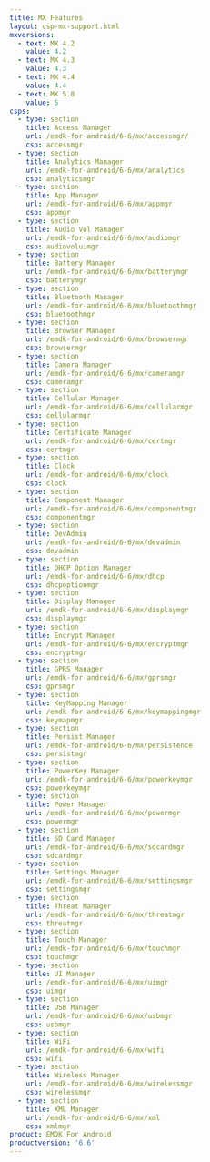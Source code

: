 ```yaml
---
title: MX Features
layout: csp-mx-support.html
mxversions:
  - text: MX 4.2
    value: 4.2
  - text: MX 4.3
    value: 4.3
  - text: MX 4.4
    value: 4.4
  - text: MX 5.0
    value: 5
csps:
  - type: section
    title: Access Manager
    url: /emdk-for-android/6-6/mx/accessmgr/
    csp: accessmgr
  - type: section
    title: Analytics Manager
    url: /emdk-for-android/6-6/mx/analytics
    csp: analyticsmgr
  - type: section
    title: App Manager
    url: /emdk-for-android/6-6/mx/appmgr
    csp: appmgr
  - type: section
    title: Audio Vol Manager
    url: /emdk-for-android/6-6/mx/audiomgr
    csp: audiovoluimgr
  - type: section
    title: Battery Manager
    url: /emdk-for-android/6-6/mx/batterymgr
    csp: batterymgr
  - type: section
    title: Bluetooth Manager
    url: /emdk-for-android/6-6/mx/bluetoothmgr
    csp: bluetoothmgr
  - type: section
    title: Browser Manager
    url: /emdk-for-android/6-6/mx/browsermgr
    csp: browsermgr
  - type: section
    title: Camera Manager
    url: /emdk-for-android/6-6/mx/cameramgr
    csp: cameramgr
  - type: section
    title: Cellular Manager
    url: /emdk-for-android/6-6/mx/cellularmgr
    csp: cellularmgr
  - type: section
    title: Certificate Manager
    url: /emdk-for-android/6-6/mx/certmgr
    csp: certmgr
  - type: section
    title: Clock
    url: /emdk-for-android/6-6/mx/clock
    csp: clock
  - type: section
    title: Component Manager
    url: /emdk-for-android/6-6/mx/componentmgr
    csp: componentmgr
  - type: section
    title: DevAdmin
    url: /emdk-for-android/6-6/mx/devadmin
    csp: devadmin
  - type: section
    title: DHCP Option Manager
    url: /emdk-for-android/6-6/mx/dhcp
    csp: dhcpoptionmgr
  - type: section
    title: Display Manager
    url: /emdk-for-android/6-6/mx/displaymgr
    csp: displaymgr
  - type: section
    title: Encrypt Manager
    url: /emdk-for-android/6-6/mx/encryptmgr
    csp: encryptmgr
  - type: section
    title: GPRS Manager
    url: /emdk-for-android/6-6/mx/gprsmgr
    csp: gprsmgr
  - type: section
    title: KeyMapping Manager
    url: /emdk-for-android/6-6/mx/keymappingmgr
    csp: keymapmgr
  - type: section
    title: Persist Manager
    url: /emdk-for-android/6-6/mx/persistence
    csp: persistmgr
  - type: section
    title: PowerKey Manager
    url: /emdk-for-android/6-6/mx/powerkeymgr
    csp: powerkeymgr
  - type: section
    title: Power Manager
    url: /emdk-for-android/6-6/mx/powermgr
    csp: powermgr
  - type: section
    title: SD Card Manager
    url: /emdk-for-android/6-6/mx/sdcardmgr
    csp: sdcardmgr
  - type: section
    title: Settings Manager
    url: /emdk-for-android/6-6/mx/settingsmgr
    csp: settingsmgr
  - type: section
    title: Threat Manager
    url: /emdk-for-android/6-6/mx/threatmgr
    csp: threatmgr
  - type: section
    title: Touch Manager
    url: /emdk-for-android/6-6/mx/touchmgr
    csp: touchmgr
  - type: section
    title: UI Manager
    url: /emdk-for-android/6-6/mx/uimgr
    csp: uimgr
  - type: section
    title: USB Manager
    url: /emdk-for-android/6-6/mx/usbmgr
    csp: usbmgr
  - type: section
    title: WiFi
    url: /emdk-for-android/6-6/mx/wifi
    csp: wifi
  - type: section
    title: Wireless Manager
    url: /emdk-for-android/6-6/mx/wirelessmgr
    csp: wirelessmgr
  - type: section
    title: XML Manager
    url: /emdk-for-android/6-6/mx/xml
    csp: xmlmgr
product: EMDK For Android
productversion: '6.6'
---
```

 
















